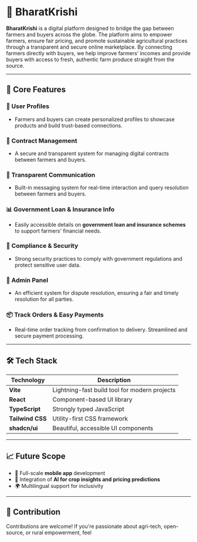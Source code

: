 
# 🌾 BharatKrishi

**BharatKrishi** is a digital platform designed to bridge the gap between farmers and buyers across the globe. The platform aims to empower farmers, ensure fair pricing, and promote sustainable agricultural practices through a transparent and secure online marketplace.
By connecting farmers directly with buyers, we help improve farmers’ incomes and provide buyers with access to fresh, authentic farm produce straight from the source.

---

## 🚀 Core Features

### 👥 User Profiles
- Farmers and buyers can create personalized profiles to showcase products and build trust-based connections.

### 📝 Contract Management
- A secure and transparent system for managing digital contracts between farmers and buyers.

### 📲 Transparent Communication
- Built-in messaging system for real-time interaction and query resolution between farmers and buyers.

### 📊 Government Loan & Insurance Info
- Easily accessible details on **government loan and insurance schemes** to support farmers' financial needs.

### 🔐 Compliance & Security
- Strong security practices to comply with government regulations and protect sensitive user data.

### 🤝 Admin Panel
- An efficient system for dispute resolution, ensuring a fair and timely resolution for all parties.

### 📦 Track Orders & Easy Payments
- Real-time order tracking from confirmation to delivery. Streamlined and secure payment processing.

---

## 🛠 Tech Stack

| Technology     | Description                                   |
|----------------|-----------------------------------------------|
| **Vite**       | Lightning-fast build tool for modern projects |
| **React**      | Component-based UI library                    |
| **TypeScript** | Strongly typed JavaScript                    |
| **Tailwind CSS** | Utility-first CSS framework                  |
| **shadcn/ui**  | Beautiful, accessible UI components           |

---

## 📈 Future Scope

- 📱 Full-scale **mobile app** development
- 🧠 Integration of **AI for crop insights and pricing predictions**
- 🌍 Multilingual support for inclusivity

---

## 🤝 Contribution

Contributions are welcome! If you're passionate about agri-tech, open-source, or rural empowerment, feel
